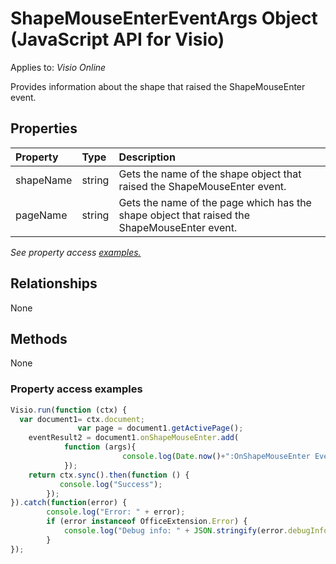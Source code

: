 # ShapeMouseEnterEventArgs Object (JavaScript API for Visio)

Applies to: _Visio Online_

Provides information about the shape that raised the ShapeMouseEnter event.

## Properties

| Property	   | Type	|Description
|:---------------|:--------|:----------|
|shapeName|string|Gets the name of the shape object that raised the ShapeMouseEnter event.|
|pageName|string|Gets the name of the page which has the shape object that raised the ShapeMouseEnter event.|

_See property access [examples.](#property-access-examples)_

## Relationships
None

## Methods
None

### Property access examples
```js
Visio.run(function (ctx) { 
  var document1= ctx.document;
               var page = document1.getActivePage();
	eventResult2 = document1.onShapeMouseEnter.add(
			function (args){			
		                 console.log(Date.now()+":OnShapeMouseEnter Event"+JSON.stringify(args));
			});
	return ctx.sync().then(function () {
		   console.log("Success");
		});
}).catch(function(error) {
		console.log("Error: " + error);
		if (error instanceof OfficeExtension.Error) {
			console.log("Debug info: " + JSON.stringify(error.debugInfo));
		}
});
```
